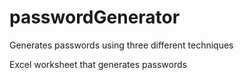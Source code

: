 # passwordGenerator
Generates passwords using three different techniques

Excel worksheet that generates passwords
